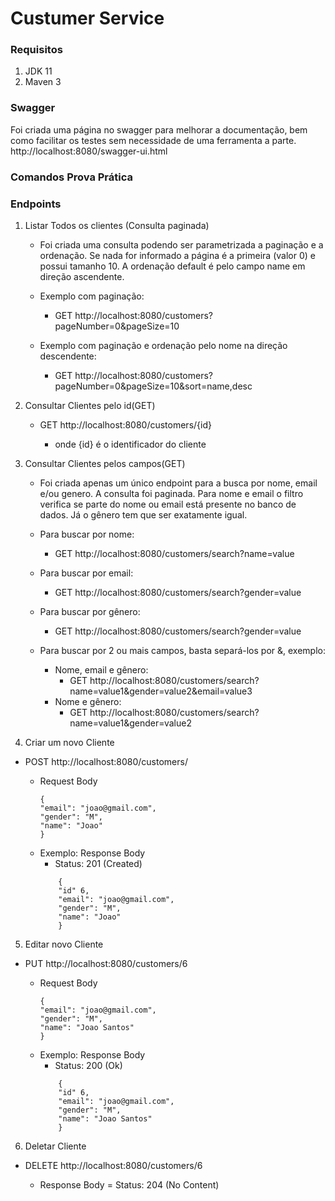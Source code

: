 # Custumer Service

### Requisitos

1. JDK 11
1. Maven 3

### Swagger
Foi criada uma página no swagger para melhorar a documentação, bem como facilitar os testes sem necessidade de uma ferramenta a parte.
http://localhost:8080/swagger-ui.html

### Comandos Prova Prática

### Endpoints

1. Listar Todos os clientes (Consulta paginada)
    * Foi criada uma consulta podendo ser parametrizada a paginação e a ordenação. Se nada for informado a página é a primeira (valor 0) e possui tamanho 10. A ordenação default é pelo campo name em direção ascendente.

    * Exemplo com paginação: 
        * GET http://localhost:8080/customers?pageNumber=0&pageSize=10
    * Exemplo com paginação e ordenação pelo nome na direção descendente:
        * GET http://localhost:8080/customers?pageNumber=0&pageSize=10&sort=name,desc


2. Consultar Clientes pelo id(GET)
    * GET http://localhost:8080/customers/{id}

        * onde {id} é o identificador do cliente

3. Consultar Clientes pelos campos(GET)

    * Foi criada apenas um único endpoint para a busca por nome, email e/ou genero. A consulta foi paginada. Para nome e email o filtro verifica se parte do nome ou email está presente no banco de dados. Já o gênero tem que ser exatamente igual.

    * Para buscar por nome: 
        * GET http://localhost:8080/customers/search?name=value

    * Para buscar por email:
        * GET http://localhost:8080/customers/search?gender=value
    
    * Para buscar por gênero:
        * GET http://localhost:8080/customers/search?gender=value

    * Para buscar por 2 ou mais campos, basta separá-los por &, exemplo:

        * Nome, email e gênero: 
            * GET http://localhost:8080/customers/search?name=value1&gender=value2&email=value3
        * Nome e gênero:
            * GET http://localhost:8080/customers/search?name=value1&gender=value2

4. Criar um novo Cliente
* POST http://localhost:8080/customers/

    * Request Body
        ```
        {
        "email": "joao@gmail.com",
        "gender": "M",
        "name": "Joao"
        }
        ```
    * Exemplo: Response Body
        * Status: 201 (Created)
        ```
            {
            "id" 6,
            "email": "joao@gmail.com",
            "gender": "M",
            "name": "Joao"
            }
        ```

5. Editar novo Cliente
* PUT http://localhost:8080/customers/6

    * Request Body
        ```
        {
        "email": "joao@gmail.com",
        "gender": "M",
        "name": "Joao Santos"
        }
        ```
    * Exemplo: Response Body
        * Status: 200 (Ok)
        ```
            {
            "id" 6,
            "email": "joao@gmail.com",
            "gender": "M",
            "name": "Joao Santos"
            }

6. Deletar Cliente
* DELETE http://localhost:8080/customers/6

    * Response Body = Status: 204 (No Content)
      